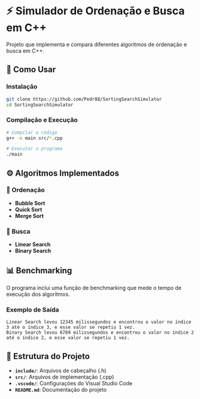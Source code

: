 # ⚡ Simulador de Ordenação e Busca em C++

Projeto que implementa e compara diferentes algoritmos de ordenação e busca em C++.

## 🚀 Como Usar

### Instalação
```bash
git clone https://github.com/Pedr88/SortingSearchSimulator
cd SortingSearchSimulator
```

### Compilação e Execução
```bash
# Compilar o código
g++ -o main src/*.cpp

# Executar o programa
./main
```

## ⚙️ Algoritmos Implementados

### 📌 Ordenação
- **Bubble Sort**
- **Quick Sort**
- **Merge Sort**

### 🔎 Busca
- **Linear Search**
- **Binary Search**

## 📊 Benchmarking

O programa inclui uma função de benchmarking que mede o tempo de execução dos algoritmos.

### Exemplo de Saída
```plaintext
Linear Search levou 12345 milissegundos e encontrou o valor no índice 3 até o índice 3, e esse valor se repetiu 1 vez.
Binary Search levou 6789 milissegundos e encontrou o valor no índice 2 até o índice 2, e esse valor se repetiu 1 vez.
```

## 📂 Estrutura do Projeto
- **`include/`**: Arquivos de cabeçalho (.h)
- **`src/`**: Arquivos de implementação (.cpp)
- **`.vscode/`**: Configurações do Visual Studio Code
- **`README.md`**: Documentação do projeto
